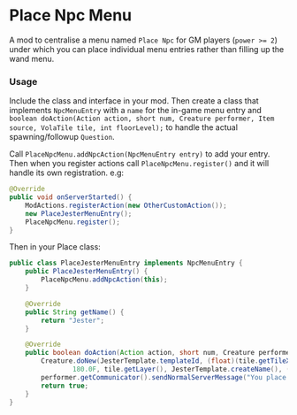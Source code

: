 # Place Npc Menu

A mod to centralise a menu named `Place Npc` for GM players (`power >= 2`) under which you can place individual menu entries rather than filling up the wand menu.

### Usage

Include the class and interface in your mod.  Then create a class that implements `NpcMenuEntry` with a `name` for the in-game menu entry and 
`boolean doAction(Action action, short num, Creature performer, Item source, VolaTile tile, int floorLevel);` to handle the actual spawning/followup `Question`.

Call `PlaceNpcMenu.addNpcAction(NpcMenuEntry entry)` to add your entry.  Then when you register actions call `PlaceNpcMenu.register()` and it will handle its own registration.  e.g:
```java
@Override
public void onServerStarted() {
    ModActions.registerAction(new OtherCustomAction());
    new PlaceJesterMenuEntry();
    PlaceNpcMenu.register();
}
```
Then in your Place class:
```java
public class PlaceJesterMenuEntry implements NpcMenuEntry {
    public PlaceJesterMenuEntry() {
        PlaceNpcMenu.addNpcAction(this);
    }

    @Override
    public String getName() {
        return "Jester";
    }

    @Override
    public boolean doAction(Action action, short num, Creature performer, Item source, VolaTile tile, int floorLevel) {
        Creature.doNew(JesterTemplate.templateId, (float)(tile.getTileX() << 2) + 2.0F, (float)(tile.getTileY() << 2) + 2.0F, 
                180.0F, tile.getLayer(), JesterTemplate.createName(), (byte)new Random().nextInt(2), performer.getKingdomId());
        performer.getCommunicator().sendNormalServerMessage("You place the Jester.");
        return true;
    }
}
```